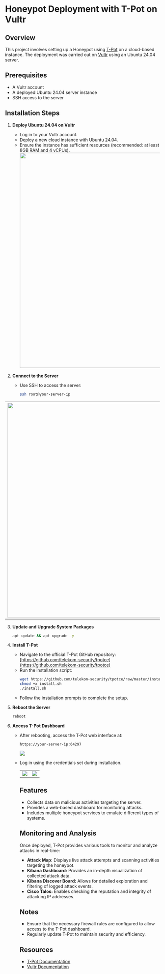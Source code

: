 # Honeypot Deployment with T-Pot on Vultr

## Overview
This project involves setting up a Honeypot using [T-Pot](https://github.com/telekom-security/tpotce) on a cloud-based instance. The deployment was carried out on [Vultr](https://www.vultr.com/) using an Ubuntu 24.04 server.

## Prerequisites
- A Vultr account
- A deployed Ubuntu 24.04 server instance
- SSH access to the server

## Installation Steps

1. **Deploy Ubuntu 24.04 on Vultr**
   - Log in to your Vultr account.
   - Deploy a new cloud instance with Ubuntu 24.04.
   - Ensure the instance has sufficient resources (recommended: at least 8GB RAM and 4 vCPUs).
     <img src="https://github.com/user-attachments/assets/b48b2bb2-eaaf-4c2e-a81c-5eae63ef9a9a" width="700">

2. **Connect to the Server**
   - Use SSH to access the server:
     ```sh
     ssh root@your-server-ip
     ```
<table>
<tr>
<td><img src="https://github.com/user-attachments/assets/34437006-6b7a-4850-aac2-63f9b1f63748" width="700"></td>
<td><img src="https://github.com/user-attachments/assets/045160f7-f0fc-4a6e-8964-73258377aed3" width="700"></td>  
</tr>
</table>

3. **Update and Upgrade System Packages**
   ```sh
   apt update && apt upgrade -y
   ```

4. **Install T-Pot**
   - Navigate to the official T-Pot GitHub repository: [https://github.com/telekom-security/tpotce](https://github.com/telekom-security/tpotce)
   - Run the installation script:
     ```sh
     wget https://github.com/telekom-security/tpotce/raw/master/install.sh
     chmod +x install.sh
     ./install.sh
     ```
   - Follow the installation prompts to complete the setup.

5. **Reboot the Server**
   ```sh
   reboot
   ```

6. **Access T-Pot Dashboard**
   - After rebooting, access the T-Pot web interface at:
     ```
     https://your-server-ip:64297
     ```
     <img src="https://github.com/user-attachments/assets/e9ca83d7-3c2b-41d7-bbd8-62b3651ef1db" withd="700">

   - Log in using the credentials set during installation.
     <table>
<tr>
<td><img src="https://github.com/user-attachments/assets/89927694-6c97-43bc-b406-984e973bff03" withd="700"></td>
<td><img src="https://github.com/user-attachments/assets/5abaabea-8e11-48cd-9d98-fc2a8e6e483e" withd="700"></td>
</tr>
</table>

## Features
- Collects data on malicious activities targeting the server.
- Provides a web-based dashboard for monitoring attacks.
- Includes multiple honeypot services to emulate different types of systems.

 <h2>Monitoring and Analysis</h2>
    <p>Once deployed, T-Pot provides various tools to monitor and analyze attacks in real-time:</p>
    <ul>
        <li><strong>Attack Map:</strong> Displays live attack attempts and scanning activities targeting the honeypot.</li>
        <li><strong>Kibana Dashboard:</strong> Provides an in-depth visualization of collected attack data.</li>
        <li><strong>Kibana Discover Board:</strong> Allows for detailed exploration and filtering of logged attack events.</li>
        <li><strong>Cisco Talos:</strong> Enables checking the reputation and integrity of attacking IP addresses.</li>
    </ul>
    

## Notes
- Ensure that the necessary firewall rules are configured to allow access to the T-Pot dashboard.
- Regularly update T-Pot to maintain security and efficiency.

## Resources
- [T-Pot Documentation](https://github.com/telekom-security/tpotce)
- [Vultr Documentation](https://www.vultr.com/docs/)

